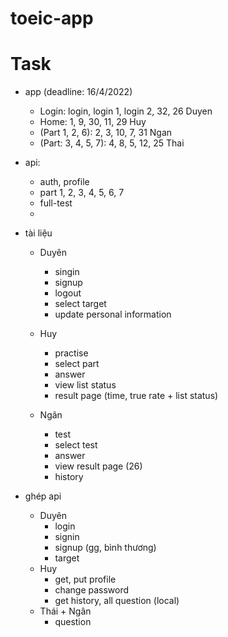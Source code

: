 # toeic-app

# Task
- app (deadline: 16/4/2022)
    - Login: login, login 1, login 2, 32, 26 Duyen
    - Home: 1, 9, 30, 11, 29 Huy
    - (Part 1, 2, 6): 2, 3, 10, 7, 31 Ngan
    - (Part: 3, 4, 5, 7): 4, 8, 5, 12, 25 Thai
- api: 
    - auth, profile 
    - part 1, 2, 3, 4, 5, 6, 7
    - full-test
    - 
- tài liệu
    - Duyên
        - singin
        - signup
        - logout
        - select target
        - update personal information 

    - Huy
        - practise
        - select part
        - answer
        - view list status
        - result page (time, true rate + list status)

    - Ngân
        - test
        - select test
        - answer
        - view result page (26)
        - history

- ghép api
    - Duyên
        - login
        - signin
        - signup (gg, bình thương)
        - target
    - Huy
        - get, put profile
        - change password
        - get history, all question (local)
    - Thái + Ngân
        - question
